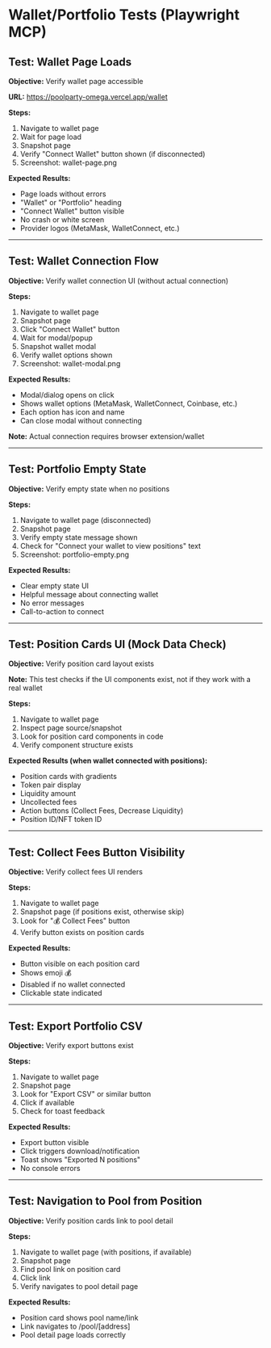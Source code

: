 # Wallet/Portfolio Tests (Playwright MCP)

## Test: Wallet Page Loads

**Objective:** Verify wallet page accessible

**URL:** https://poolparty-omega.vercel.app/wallet

**Steps:**
1. Navigate to wallet page
2. Wait for page load
3. Snapshot page
4. Verify "Connect Wallet" button shown (if disconnected)
5. Screenshot: wallet-page.png

**Expected Results:**
- Page loads without errors
- "Wallet" or "Portfolio" heading
- "Connect Wallet" button visible
- No crash or white screen
- Provider logos (MetaMask, WalletConnect, etc.)

---

## Test: Wallet Connection Flow

**Objective:** Verify wallet connection UI (without actual connection)

**Steps:**
1. Navigate to wallet page
2. Snapshot page
3. Click "Connect Wallet" button
4. Wait for modal/popup
5. Snapshot wallet modal
6. Verify wallet options shown
7. Screenshot: wallet-modal.png

**Expected Results:**
- Modal/dialog opens on click
- Shows wallet options (MetaMask, WalletConnect, Coinbase, etc.)
- Each option has icon and name
- Can close modal without connecting

**Note:** Actual connection requires browser extension/wallet

---

## Test: Portfolio Empty State

**Objective:** Verify empty state when no positions

**Steps:**
1. Navigate to wallet page (disconnected)
2. Snapshot page
3. Verify empty state message shown
4. Check for "Connect your wallet to view positions" text
5. Screenshot: portfolio-empty.png

**Expected Results:**
- Clear empty state UI
- Helpful message about connecting wallet
- No error messages
- Call-to-action to connect

---

## Test: Position Cards UI (Mock Data Check)

**Objective:** Verify position card layout exists

**Note:** This test checks if the UI components exist, not if they work with a real wallet

**Steps:**
1. Navigate to wallet page
2. Inspect page source/snapshot
3. Look for position card components in code
4. Verify component structure exists

**Expected Results (when wallet connected with positions):**
- Position cards with gradients
- Token pair display
- Liquidity amount
- Uncollected fees
- Action buttons (Collect Fees, Decrease Liquidity)
- Position ID/NFT token ID

---

## Test: Collect Fees Button Visibility

**Objective:** Verify collect fees UI renders

**Steps:**
1. Navigate to wallet page
2. Snapshot page (if positions exist, otherwise skip)
3. Look for "💰 Collect Fees" button
4. Verify button exists on position cards

**Expected Results:**
- Button visible on each position card
- Shows emoji 💰
- Disabled if no wallet connected
- Clickable state indicated

---

## Test: Export Portfolio CSV

**Objective:** Verify export buttons exist

**Steps:**
1. Navigate to wallet page
2. Snapshot page
3. Look for "Export CSV" or similar button
4. Click if available
5. Check for toast feedback

**Expected Results:**
- Export button visible
- Click triggers download/notification
- Toast shows "Exported N positions"
- No console errors

---

## Test: Navigation to Pool from Position

**Objective:** Verify position cards link to pool detail

**Steps:**
1. Navigate to wallet page (with positions, if available)
2. Snapshot page
3. Find pool link on position card
4. Click link
5. Verify navigates to pool detail page

**Expected Results:**
- Position card shows pool name/link
- Link navigates to /pool/[address]
- Pool detail page loads correctly
